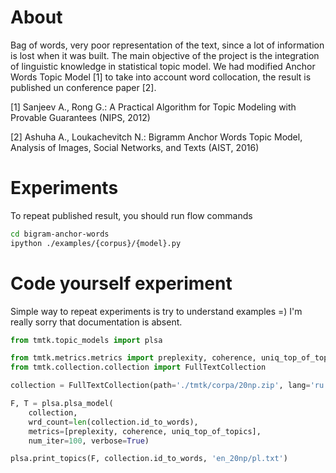 # About

Bag of words, very poor representation of the text, since a lot of information is lost when it was built. The main objective of the project is the integration of linguistic knowledge in statistical topic model. 
We had modified Anchor Words Topic Model [1] to take into account word collocation, the result is published un conference paper [2]. 

[1] Sanjeev A., Rong G.: A Practical Algorithm for Topic Modeling with Provable Guarantees (NIPS, 2012) 

[2] Ashuha A., Loukachevitch N.: Bigramm Anchor Words Topic Model, Analysis of Images, Social Networks, and Texts (AIST, 2016)

# Experiments 

To repeat published result, you should run flow commands  

```bash
cd bigram-anchor-words
ipython ./examples/{corpus}/{model}.py
```

# Code yourself experiment 

Simple way to repeat experiments is try to understand examples =) I'm really sorry that documentation is absent.  


```python
from tmtk.topic_models import plsa

from tmtk.metrics.metrics import preplexity, coherence, uniq_top_of_topics
from tmtk.collection.collection import FullTextCollection

collection = FullTextCollection(path='./tmtk/corpa/20np.zip', lang='ru').fill()

F, T = plsa.plsa_model(
    collection,
    wrd_count=len(collection.id_to_words),
    metrics=[preplexity, coherence, uniq_top_of_topics],
    num_iter=100, verbose=True)

plsa.print_topics(F, collection.id_to_words, 'en_20np/pl.txt')
```